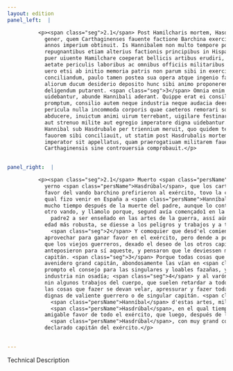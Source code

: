 ```yaml
---
layout: edition
panel_left:  |

          <p><span class="seg">2.1</span> Post Hamilcharis mortem, Hasdrubal eius
            gener, quem Carthaginenses fauente factione Barchina exercitui praefecerant, octo ferme
            annos imperium obtinuit. Is Hannibalem non multo tempore post interitum patris
            repugnantibus etiam alterius factionis principibus in Hispaniam uocauit, ut sicut antea
            puer uiuente Hamilchare coeperat bellicis artibus erudiri, sic etiam tunc robustiore
            aetate periculis laboribus ac omnibus officiis militaribus assuesceret. <span class="seg">2</span> At
            uero etsi ab initio memoria patris non parum sibi in exercitu profuisset ad fauorem
            conciliandum, paulo tamen postea sua opera atque ingenio factum est, ut ueteres milites
            aliorum ducum desiderio deposito hunc sibi animo proponerent, quem praecipue imperatorem
            deligendum putarent. <span class="seg">3</span> Omnia enim quae magno futuro duci expetenda esse
            uidebantur, abunde Hannibali aderant. Quippe erat ei consilium ad egregia facinora
            promptum, consilio autem neque industria neque audacia deerat. <span class="seg">4</span> Nulla
            pericula nulla incommoda corporis quae caeteros remorari solent et a rebus gerendis
            abducere, inuictum animi uirum terrebant, uigilare festinare cuncta obire quae
            aut strenuo milite aut egregio imperatore digna uidebantur. <span class="seg">5</span> His artibus
            Hannibal sub Hasdrubale per triennium meruit, quo quidem tempore adeo totius exercitus
            fauorem sibi conciliauit, ut statim post Hasdrubalis mortem ingenti militum consensu
            imperator sit appellatus, quam praerogatiuam militarem fauente factione Barchina populus
            Carthaginensis sine controuersia comprobauit.</p>
        

panel_right:  |

          <p><span class="seg">2.1</span> Muerto <span class="persName">Hamílcar</span>, su
            yerno <span class="persName">Hasdrúbal</span>, que los carthagineses con
            favor del vando barchino prefirieron al exército, tovo la capitanía quasi ocho años. El
            qual fizo venir en España a <span class="persName">Hanníbal</span> no
            mucho tiempo después de la muerte del padre, aunque lo contradizían los principales del
            otro vando, y llamolo porque, segund avía començado1 en la vida del
              padre2 a ser enseñado en las artes de la guerra, assí aún entonçes, en
            edad más robusta, se diesse a los peligros y trabajos y a todos officios militares.
              <span class="seg">2</span> Y comoquier que desd'el comienço la memoria del padre no poco le pudo
            aprovechar para ganar favor en el exército, pero dende a poco su obra e ingenio fue tal,
            que los viejos guerreros, dexado el deseo de los otros capitanes en su ánimo,
            anteposieron para sí aqueste, y pensaron que le deviessen mayormente eligir por su
            capitán. <span class="seg">3</span> Porque todas cosas que pareçían deverse cobdiciar para ser en lo
            avenidero grand capitán, abondosamente las vían en <span class="persName">Hanníbal</span>. Tenía
            prompto el consejo para las singulares y loables fazañas, y al consejo no le faltava
            industria nin osadía; <span class="seg">4</span> y al varón de ánimo invincible no espantavan peligros
            nin algunos trabajos del cuerpo, que suelen retardar a todos los otros y retraerlos de
            las cosas que fazer se devan velar, apressurar y fazer todas las cosas que parecían
            dignas de valiente guerrero o de singular capitán. <span class="seg">5</span> Usando
              <span class="persName">Hanníbal</span> d'estas artes, militó tres años so capitanía de
              <span class="persName">Hasdrúbal</span>, en el qual tiempo, de tal manera pudo aquistar el
            amigable favor de todo el exército, que luego, después de la muerte de
              <span class="persName">Hasdrúbal</span>, con muy grand consentimiento de los guerreros fue
            declarado capitán del exército.</p>
        

---
```


Technical Description 